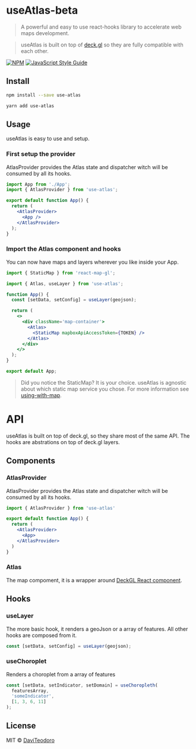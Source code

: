 # useAtlas-beta 

> A powerful and easy to use react-hooks library to accelerate web maps development.

> useAtlas is built on top of [deck.gl](https://deck.gl/) so they are fully compatible with each other.

[![NPM](https://img.shields.io/npm/v/use-atlas.svg)](https://www.npmjs.com/package/use-atlas) [![JavaScript Style Guide](https://img.shields.io/badge/code_style-standard-brightgreen.svg)](https://standardjs.com)

## Install

```bash
npm install --save use-atlas
```

```bash
yarn add use-atlas
```

## Usage

useAtlas is easy to use and setup.

### First setup the provider

AtlasProvider provides the Atlas state and dispatcher witch will be consumed by all its hooks.

```jsx
import App from './App';
import { AtlasProvider } from 'use-atlas';

export default function App() {
  return (
    <AtlasProvider>
      <App />
    </AtlasProvider>
  );
}
```

### Import the Atlas component and hooks

You can now have maps and layers wherever you like inside your App.

```jsx
import { StaticMap } from 'react-map-gl';

import { Atlas, useLayer } from 'use-atlas';

function App() {
  const [setData, setConfig] = useLayer(geojson);

  return (
    <>
      <div className='map-container'>
        <Atlas>
          <StaticMap mapboxApiAccessToken={TOKEN} />
        </Atlas>
      </div>
    </>
  );
}

export default App;
```

> Did you notice the StaticMap? It is your choice. useAtlas is agnostic about which static map service you chose. For more information see [using-with-map](https://deck.gl/docs/get-started/using-with-map).

# API

useAtlas is built on top of deck.gl, so they share most of the same API. The hooks are abstrations on top of deck.gl layers.

## Components

### AtlasProvider

AtlasProvider provides the Atlas state and dispatcher witch will be consumed by all its hooks.

```jsx
import { AtlasProvider } from 'use-atlas'

export default function App() {
  return (
    <AtlasProvider>
      <App>
    </AtlasProvider>
  )
}
```

### Atlas

The map compoment, it is a wrapper around [DeckGL React component](https://deck.gl/docs/api-reference/react/deckgl).

## Hooks

### useLayer

The more basic hook, it renders a geoJson or a array of features. All other hooks are composed from it.

```jsx
const [setData, setConfig] = useLayer(geojson);
```

### useChoroplet

Renders a choroplet from a array of features

```jsx
const [setData, setIndicator, setDomain] = useChoropleth(
  featuresArray,
  'someIndicator',
  [1, 3, 6, 11]
);
```

## License

MIT © [DaviTeodoro](https://github.com/DaviTeodoro)
